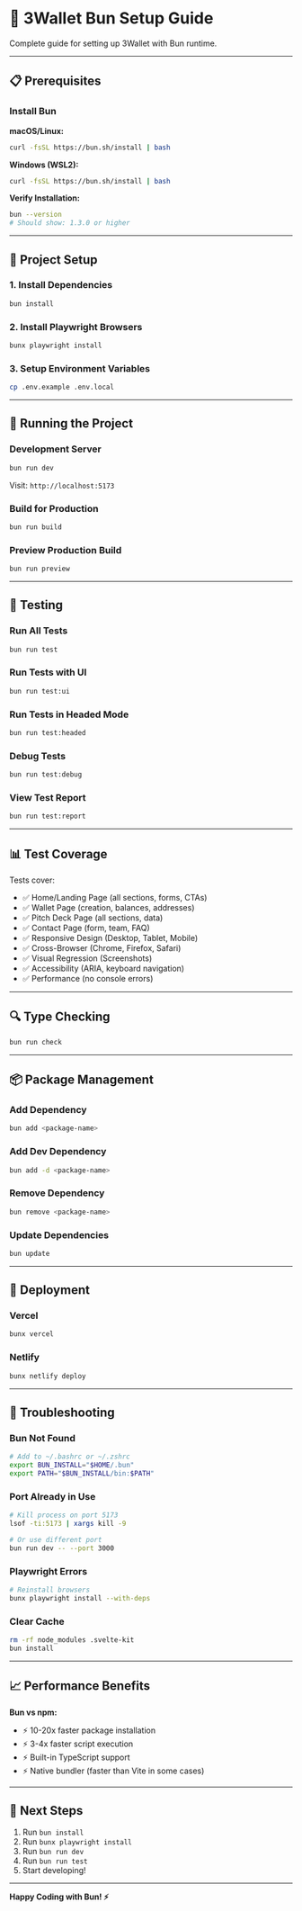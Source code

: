 # 🚀 3Wallet Bun Setup Guide

Complete guide for setting up 3Wallet with Bun runtime.

---

## 📋 Prerequisites

### **Install Bun**

**macOS/Linux:**
```bash
curl -fsSL https://bun.sh/install | bash
```

**Windows (WSL2):**
```bash
curl -fsSL https://bun.sh/install | bash
```

**Verify Installation:**
```bash
bun --version
# Should show: 1.3.0 or higher
```

---

## 🔧 Project Setup

### **1. Install Dependencies**
```bash
bun install
```

### **2. Install Playwright Browsers**
```bash
bunx playwright install
```

### **3. Setup Environment Variables**
```bash
cp .env.example .env.local
```

---

## 🏃 Running the Project

### **Development Server**
```bash
bun run dev
```
Visit: `http://localhost:5173`

### **Build for Production**
```bash
bun run build
```

### **Preview Production Build**
```bash
bun run preview
```

---

## 🧪 Testing

### **Run All Tests**
```bash
bun run test
```

### **Run Tests with UI**
```bash
bun run test:ui
```

### **Run Tests in Headed Mode**
```bash
bun run test:headed
```

### **Debug Tests**
```bash
bun run test:debug
```

### **View Test Report**
```bash
bun run test:report
```

---

## 📊 Test Coverage

Tests cover:
- ✅ Home/Landing Page (all sections, forms, CTAs)
- ✅ Wallet Page (creation, balances, addresses)
- ✅ Pitch Deck Page (all sections, data)
- ✅ Contact Page (form, team, FAQ)
- ✅ Responsive Design (Desktop, Tablet, Mobile)
- ✅ Cross-Browser (Chrome, Firefox, Safari)
- ✅ Visual Regression (Screenshots)
- ✅ Accessibility (ARIA, keyboard navigation)
- ✅ Performance (no console errors)

---

## 🔍 Type Checking

```bash
bun run check
```

---

## 📦 Package Management

### **Add Dependency**
```bash
bun add <package-name>
```

### **Add Dev Dependency**
```bash
bun add -d <package-name>
```

### **Remove Dependency**
```bash
bun remove <package-name>
```

### **Update Dependencies**
```bash
bun update
```

---

## 🚀 Deployment

### **Vercel**
```bash
bunx vercel
```

### **Netlify**
```bash
bunx netlify deploy
```

---

## 🐛 Troubleshooting

### **Bun Not Found**
```bash
# Add to ~/.bashrc or ~/.zshrc
export BUN_INSTALL="$HOME/.bun"
export PATH="$BUN_INSTALL/bin:$PATH"
```

### **Port Already in Use**
```bash
# Kill process on port 5173
lsof -ti:5173 | xargs kill -9

# Or use different port
bun run dev -- --port 3000
```

### **Playwright Errors**
```bash
# Reinstall browsers
bunx playwright install --with-deps
```

### **Clear Cache**
```bash
rm -rf node_modules .svelte-kit
bun install
```

---

## 📈 Performance Benefits

**Bun vs npm:**
- ⚡ 10-20x faster package installation
- ⚡ 3-4x faster script execution
- ⚡ Built-in TypeScript support
- ⚡ Native bundler (faster than Vite in some cases)

---

## 🎯 Next Steps

1. Run `bun install`
2. Run `bunx playwright install`
3. Run `bun run dev`
4. Run `bun run test`
5. Start developing!

---

**Happy Coding with Bun! ⚡**

